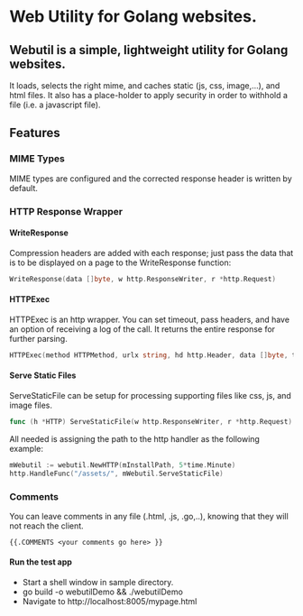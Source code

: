 # Web Utility for Golang websites.

## Webutil is a simple, lightweight utility for Golang websites.

It loads, selects the right mime, and caches static (js, css, image,...), and html files.
It also has a place-holder to apply security in order to withhold a file (i.e. a javascript file).

## Features

### MIME Types
MIME types are configured and the corrected response header is written by default.

### HTTP Response Wrapper

#### WriteResponse
Compression headers are added with each response; just pass the data that is to be displayed on a page
to the WriteResponse function:

```go
WriteResponse(data []byte, w http.ResponseWriter, r *http.Request)
```

#### HTTPExec
HTTPExec is an http wrapper. You can set timeout, pass headers, and have an option of receiving
a log of the call. It returns the entire response for further parsing. 
```go
HTTPExec(method HTTPMethod, urlx string, hd http.Header, data []byte, tMillisec uint, logRequest bool) (HTTPResult, error)
```

#### Serve Static Files
ServeStaticFile can be setup for processing supporting files like css, js, and image files. 
```go
func (h *HTTP) ServeStaticFile(w http.ResponseWriter, r *http.Request)
````
All needed is assigning the path to the http handler as the following example:
````go
mWebutil := webutil.NewHTTP(mInstallPath, 5*time.Minute)
http.HandleFunc("/assets/", mWebutil.ServeStaticFile)
````

### Comments
You can leave comments in any file (.html, .js, .go,..), knowing that they will not reach the client.
````
{{.COMMENTS <your comments go here> }}
````

#### Run the test app

- Start a shell window in sample directory.
- go build -o webutilDemo && ./webutilDemo
- Navigate to http://localhost:8005/mypage.html
